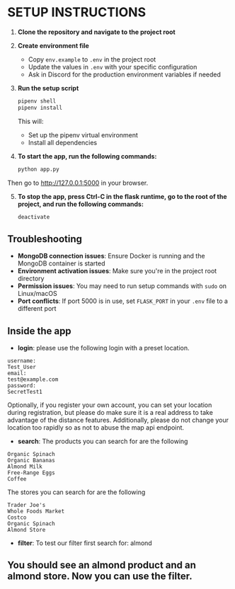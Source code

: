 # SETUP INSTRUCTIONS

1. **Clone the repository and navigate to the project root**

2. **Create environment file**
   - Copy `env.example` to `.env` in the project root
   - Update the values in `.env` with your specific configuration
   - Ask in Discord for the production environment variables if needed

3. **Run the setup script**
   ```bash
   pipenv shell
   pipenv install
   ```
   This will:
   - Set up the pipenv virtual environment
   - Install all dependencies

4. **To start the app, run the following commands:**

    ```bash
   python app.py
    ```
Then go to http://127.0.0.1:5000 in your browser.

5. **To stop the app, press Ctrl-C in the flask runtime, go to the root of the project, and run the following commands:**

    ```bash
    deactivate
    ```

## Troubleshooting

- **MongoDB connection issues**: Ensure Docker is running and the MongoDB container is started
- **Environment activation issues**: Make sure you're in the project root directory
- **Permission issues**: You may need to run setup commands with `sudo` on Linux/macOS
- **Port conflicts**: If port 5000 is in use, set `FLASK_PORT` in your `.env` file to a different port

## Inside the app

- **login**: please use the following login with a preset location.
```
username:
Test_User
email:
test@example.com
password:
SecretTest1
```
 Optionally, if you register your own account, you can set your location during registration, but please do make sure it is a real address to take advantage of the distance features. Additionally, please do not change your location too rapidly so as not to abuse the map api endpoint.
 
- **search**: 
The products you can search for are the following
```
Organic Spinach
Organic Bananas
Almond Milk
Free-Range Eggs
Coffee
```
The stores you can search for are the following
```
Trader Joe's
Whole Foods Market
Costco
Organic Spinach
Almond Store
```
- **filter**: 
To test our filter first search for:
almond

You should see an almond product and an almond store. 
Now you can use the filter. 
-